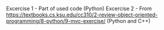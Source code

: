 Excercise 1 - Part of used code (Python)
Excercise 2 - From https://textbooks.cs.ksu.edu/cc310/2-review-object-oriented-programming/8-python/9-mvc-exercise/ (Python and C++)